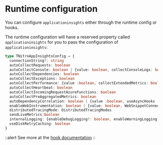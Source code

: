 # Runtime configuration

You can configure `applicationinsights` either through the runtime config or hooks.

The runtime configuration will have a reserved property called `applicationinsights` for you to pass the configuration of `applicationinsights`:

```ts
type TNitroAppInsightsConfig = {
  connectionString?: string
  autoCollectRequests: boolean
  autoCollectConsole: boolean | {value: boolean, collectConsoleLogs: boolean}
  autoCollectDependencies: boolean
  autoCollectExceptions: boolean
  autoCollectPerformance: {value :boolean, collectExtendedMetrics: boolean}
  autoCollectHeartbeat: boolean
  autoCollectIncomingRequestAzureFunctions: boolean
  autoCollectPreAggregatedMetrics: boolean
  autoDependencyCorrelation: boolean | {value :boolean, useAsyncHooks :boolean}
  enableWebInstrumentation: boolean | {value: boolean, WebSnippetConnectionString?: string}
  distributedTracingMode: DistributedTracingModes
  sendLiveMetrics:boolean
  internalLogging: {enableDebugLogging?: boolean, enableWarningLogging?: boolean}
  useDiskRetryCaching: boolean
}
```

::alert
See more at the [hook documentation](/api/hooks)
::
